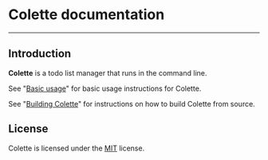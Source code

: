 # Colette documentation

---

## Introduction

**Colette** is a todo list manager that runs in the command line.

See "[Basic usage](./basic_usage.md)" for basic usage instructions for Colette.

See "[Building Colette](./building.md)" for instructions on how to build Colette from source.

## License

Colette is licensed under the [MIT](https://github.com/MFG38/colette/blob/main/LICENSE) license.